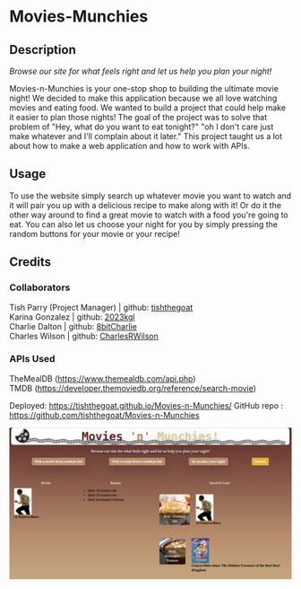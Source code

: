 # Movies-Munchies

## Description
*Browse our site for what feels right and let us help you plan your night!*

Movies-n-Munchies is your one-stop shop to building the ultimate movie night! We decided to make this application because we all love watching movies and eating food. We wanted to build a project that could help make it easier to plan those nights! The goal of the project was to solve that problem of "Hey, what do you want to eat tonight?" "oh I don't care just make whatever and I'll complain about it later." This project taught us a lot about how to make a web application and how to work with APIs.

## Usage
To use the website simply search up whatever movie you want to watch and it will pair you up with a delicious recipe to make along with it! Or do it the other way around to find a great movie to watch with a food you're going to eat. You can also let us choose your night for you by simply pressing the random buttons for your movie or your recipe!

## Credits

### Collaborators
Tish Parry (Project Manager) | github: [tishthegoat](https://github.com/tishthegoat)<br>
Karina Gonzalez | github: [2023kgl](https://github.com/2023kgl)<br>
Charlie Dalton | github: [8bitCharlie](https://github.com/8bitCharlie)<br>
Charles Wilson | github: [CharlesRWilson](https://github.com/CharlesRWilson)<br>

### APIs Used
TheMealDB (https://www.themealdb.com/api.php)<br>
TMDB (https://developer.themoviedb.org/reference/search-movie)

Deployed: https://tishthegoat.github.io/Movies-n-Munchies/
GitHub repo : https://github.com/tishthegoat/Movies-n-Munchies

![Movies'n'Munchies](./assets/images/Movies'n'Munchies.png)
